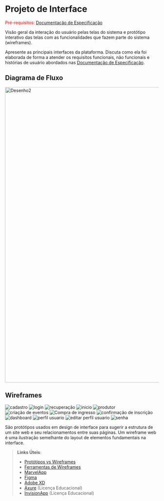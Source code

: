 
# Projeto de Interface

<span style="color:red">Pré-requisitos: <a href="2-Especificação do Projeto.md"> Documentação de Especificação</a></span>

Visão geral da interação do usuário pelas telas do sistema e protótipo interativo das telas com as funcionalidades que fazem parte do sistema (wireframes).

 Apresente as principais interfaces da plataforma. Discuta como ela foi elaborada de forma a atender os requisitos funcionais, não funcionais e histórias de usuário abordados nas <a href="2-Especificação do Projeto.md"> Documentação de Especificação</a>.

## Diagrama de Fluxo
<img width="963" alt="Desenho2" src="https://github.com/user-attachments/assets/559cc2ee-309c-4e37-bc27-ba2009fcaecb">


## Wireframes

![cadastro](https://github.com/user-attachments/assets/e914ec30-de41-4dc8-85c6-d264769d6d4b)
![login](https://github.com/user-attachments/assets/a772f88d-d742-4986-8596-b5e84d9ae5d1)
![recuperação](https://github.com/user-attachments/assets/d34a8edc-ed1a-4f91-9b82-78b0610b9983)
![inicio](https://github.com/user-attachments/assets/c0d936be-fbaa-4b2d-b6d5-f023444eb41a)
![produtor](https://github.com/user-attachments/assets/403d868c-b47b-4500-bc88-6f2d9c97453c)
![criação de eventos](https://github.com/user-attachments/assets/753a474d-7c5e-47b2-86ed-d4b0182985ca)
![Compra de ingresso](https://github.com/user-attachments/assets/c90471f1-3460-40b3-84f8-832f6f52c65e)
![confirmação de inscrição](https://github.com/user-attachments/assets/704adb27-3e76-4087-ae4e-4dedb62b3ed0)
![dashboard](https://github.com/user-attachments/assets/76dbbefc-8396-41c1-a53f-4d1fbd5246ca)
![perfil usuario](https://github.com/user-attachments/assets/62103fa2-4532-43a7-a4a5-76ff2c892053)
![editar perfil usuario](https://github.com/user-attachments/assets/61630221-a410-4592-8f08-db942a688c74)
![senha](https://github.com/user-attachments/assets/2ba4d47f-6b22-44bc-89e8-12c5f6d26c4e)




São protótipos usados em design de interface para sugerir a estrutura de um site web e seu relacionamentos entre suas páginas. Um wireframe web é uma ilustração semelhante do layout de elementos fundamentais na interface.
 
> **Links Úteis**:
> - [Protótipos vs Wireframes](https://www.nngroup.com/videos/prototypes-vs-wireframes-ux-projects/)
> - [Ferramentas de Wireframes](https://rockcontent.com/blog/wireframes/)
> - [MarvelApp](https://marvelapp.com/developers/documentation/tutorials/)
> - [Figma](https://www.figma.com/)
> - [Adobe XD](https://www.adobe.com/br/products/xd.html#scroll)
> - [Axure](https://www.axure.com/edu) (Licença Educacional)
> - [InvisionApp](https://www.invisionapp.com/) (Licença Educacional)
